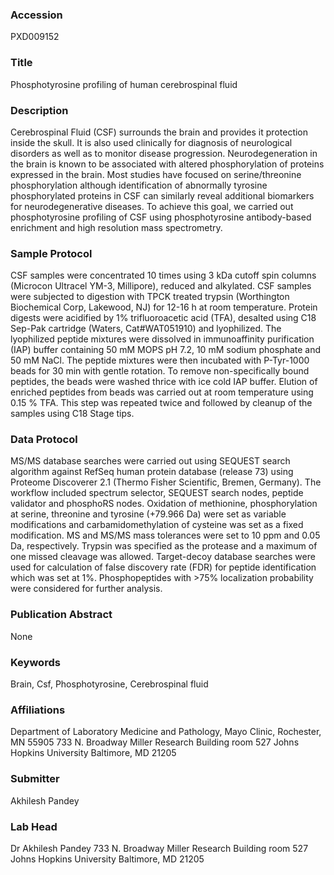 ### Accession
PXD009152

### Title
Phosphotyrosine profiling of human cerebrospinal fluid

### Description
Cerebrospinal Fluid (CSF) surrounds the brain and provides it protection inside the skull. It is also used clinically for diagnosis of neurological disorders as well as to monitor disease progression. Neurodegeneration in the brain is known to be associated with altered phosphorylation of proteins expressed in the brain.  Most studies have focused on serine/threonine phosphorylation although identification of abnormally tyrosine phosphorylated proteins in CSF can similarly reveal additional biomarkers for neurodegenerative diseases. To achieve this goal, we carried out phosphotyrosine profiling of CSF using phosphotyrosine antibody-based enrichment and high resolution mass spectrometry.

### Sample Protocol
CSF samples were concentrated 10 times using 3 kDa cutoff spin columns (Microcon Ultracel YM-3, Millipore), reduced and alkylated. CSF samples were subjected to digestion with TPCK treated trypsin (Worthington Biochemical Corp, Lakewood, NJ) for 12-16 h at room temperature. Protein digests were acidified by 1% trifluoroacetic acid (TFA), desalted using C18 Sep-Pak cartridge (Waters, Cat#WAT051910) and lyophilized. The lyophilized peptide mixtures were dissolved in immunoaffinity purification (IAP) buffer containing 50 mM MOPS pH 7.2, 10 mM sodium phosphate and 50 mM NaCl. The peptide mixtures were then incubated with P-Tyr-1000 beads for 30 min with gentle rotation. To remove non-specifically bound peptides, the beads were washed thrice with ice cold IAP buffer. Elution of enriched peptides from beads was carried out at room temperature using 0.15 % TFA. This step was repeated twice and followed by cleanup of the samples using C18 Stage tips.

### Data Protocol
MS/MS database searches were carried out using SEQUEST search algorithm against RefSeq human protein database (release 73) using Proteome Discoverer 2.1 (Thermo Fisher Scientific, Bremen, Germany). The workflow included spectrum selector, SEQUEST search nodes, peptide validator and phosphoRS nodes. Oxidation of methionine, phosphorylation at serine, threonine and tyrosine (+79.966 Da) were set as variable modifications and carbamidomethylation of cysteine was set as a fixed modification. MS and MS/MS mass tolerances were set to 10 ppm and 0.05 Da, respectively. Trypsin was specified as the protease and a maximum of one missed cleavage was allowed. Target-decoy database searches were used for calculation of false discovery rate (FDR) for peptide identification which was set at 1%. Phosphopeptides with >75% localization probability were considered for further analysis.

### Publication Abstract
None

### Keywords
Brain, Csf, Phosphotyrosine, Cerebrospinal fluid

### Affiliations
Department of Laboratory Medicine and Pathology, Mayo Clinic, Rochester, MN 55905
733 N. Broadway Miller Research Building room 527 Johns Hopkins University Baltimore, MD 21205

### Submitter
Akhilesh Pandey

### Lab Head
Dr Akhilesh Pandey
733 N. Broadway Miller Research Building room 527 Johns Hopkins University Baltimore, MD 21205


